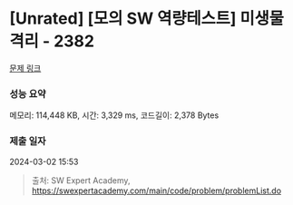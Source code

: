 # [Unrated] [모의 SW 역량테스트] 미생물 격리 - 2382 

[문제 링크](https://swexpertacademy.com/main/code/problem/problemDetail.do?contestProbId=AV597vbqAH0DFAVl) 

### 성능 요약

메모리: 114,448 KB, 시간: 3,329 ms, 코드길이: 2,378 Bytes

### 제출 일자

2024-03-02 15:53



> 출처: SW Expert Academy, https://swexpertacademy.com/main/code/problem/problemList.do